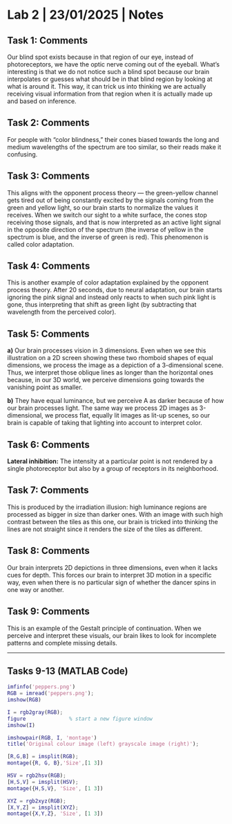 # Lab 2 | 23/01/2025 | Notes

## Task 1: Comments
Our blind spot exists because in that region of our eye, instead of photoreceptors, we have the optic nerve coming out of the eyeball. What’s interesting is that we do not notice such a blind spot because our brain interpolates or guesses what should be in that blind region by looking at what is around it. This way, it can trick us into thinking we are actually receiving visual information from that region when it is actually made up and based on inference.

## Task 2: Comments
For people with “color blindness,” their cones biased towards the long and medium wavelengths of the spectrum are too similar, so their reads make it confusing.

## Task 3: Comments
This aligns with the opponent process theory — the green-yellow channel gets tired out of being constantly excited by the signals coming from the green and yellow light, so our brain starts to normalize the values it receives. When we switch our sight to a white surface, the cones stop receiving those signals, and that is now interpreted as an active light signal in the opposite direction of the spectrum (the inverse of yellow in the spectrum is blue, and the inverse of green is red). This phenomenon is called color adaptation.

## Task 4: Comments
This is another example of color adaptation explained by the opponent process theory. After 20 seconds, due to neural adaptation, our brain starts ignoring the pink signal and instead only reacts to when such pink light is gone, thus interpreting that shift as green light (by subtracting that wavelength from the perceived color).

## Task 5: Comments
**a)** Our brain processes vision in 3 dimensions. Even when we see this illustration on a 2D screen showing these two rhomboid shapes of equal dimensions, we process the image as a depiction of a 3-dimensional scene. Thus, we interpret those oblique lines as longer than the horizontal ones because, in our 3D world, we perceive dimensions going towards the vanishing point as smaller.  

**b)** They have equal luminance, but we perceive A as darker because of how our brain processes light. The same way we process 2D images as 3-dimensional, we process flat, equally lit images as lit-up scenes, so our brain is capable of taking that lighting into account to interpret color.

## Task 6: Comments
**Lateral inhibition:** The intensity at a particular point is not rendered by a single photoreceptor but also by a group of receptors in its neighborhood.

## Task 7: Comments
This is produced by the irradiation illusion: high luminance regions are processed as bigger in size than darker ones. With an image with such high contrast between the tiles as this one, our brain is tricked into thinking the lines are not straight since it renders the size of the tiles as different.

## Task 8: Comments
Our brain interprets 2D depictions in three dimensions, even when it lacks cues for depth. This forces our brain to interpret 3D motion in a specific way, even when there is no particular sign of whether the dancer spins in one way or another.

## Task 9: Comments
This is an example of the Gestalt principle of continuation. When we perceive and interpret these visuals, our brain likes to look for incomplete patterns and complete missing details.

---

## Tasks 9-13 (MATLAB Code)

```matlab
imfinfo('peppers.png')
RGB = imread('peppers.png');  
imshow(RGB)

I = rgb2gray(RGB);
figure              % start a new figure window
imshow(I)

imshowpair(RGB, I, 'montage')
title('Original colour image (left) grayscale image (right)');

[R,G,B] = imsplit(RGB);
montage({R, G, B},'Size',[1 3])

HSV = rgb2hsv(RGB);
[H,S,V] = imsplit(HSV);
montage({H,S,V}, 'Size', [1 3])

XYZ = rgb2xyz(RGB);
[X,Y,Z] = imsplit(XYZ);
montage({X,Y,Z}, 'Size', [1 3])

